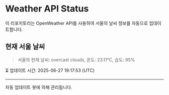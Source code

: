 
# Weather API Status

이 리포지토리는 OpenWeather API를 사용하여 서울의 날씨 정보를 자동으로 업데이트합니다.

## 현재 서울 날씨
> 서울의 현재 날씨: overcast clouds, 온도: 23.11°C, 습도: 95%

⏳ 업데이트 시간: 2025-06-27 19:17:53 (UTC)

---
자동 업데이트 봇에 의해 관리됩니다.
